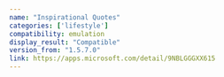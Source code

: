 ```yaml
---
name: "Inspirational Quotes"
categories: ['lifestyle']
compatibility: emulation
display_result: "Compatible"
version_from: "1.5.7.0"
link: https://apps.microsoft.com/detail/9NBLGGGXX615
---
```


